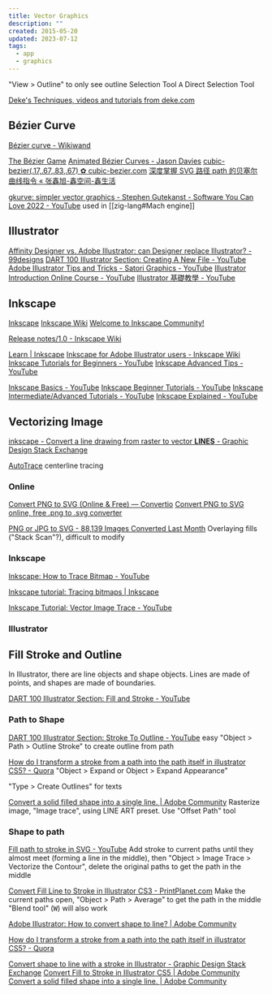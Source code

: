 ```yaml
---
title: Vector Graphics
description: ""
created: 2015-05-20
updated: 2023-07-12
tags:
  - app
  - graphics
---
```


"View > Outline" to only see outline
Selection Tool
<kbd>A</kbd> Direct Selection Tool

[Deke's Techniques, videos and tutorials from deke.com](https://www.deke.com/techniques)

## Bézier Curve

[Bézier curve - Wikiwand](http://www.wikiwand.com/en/Bézier_curve)

[The Bézier Game](https://bezier.method.ac/)
[Animated Bézier Curves - Jason Davies](https://www.jasondavies.com/animated-bezier/)
[cubic-bezier(.17,.67,.83,.67) ✿ cubic-bezier.com](https://cubic-bezier.com/#.17,.67,.83,.67)
[深度掌握 SVG 路径 path 的贝塞尔曲线指令 « 张鑫旭-鑫空间-鑫生活](https://www.zhangxinxu.com/wordpress/2014/06/deep-understand-svg-path-bezier-curves-command/)

[gkurve: simpler vector graphics - Stephen Gutekanst - Software You Can Love 2022 - YouTube](https://www.youtube.com/watch?v=QTybQ-5MlrE) used in [[zig-lang#Mach engine]]

## Illustrator

[Affinity Designer vs. Adobe Illustrator: can Designer replace Illustrator? - 99designs](https://99designs.hk/blog/design-resources/affinity-designer-vs-adobe-illustrator-review/)
[DART 100 Illustrator Section: Creating A New File - YouTube](https://www.youtube.com/watch?v=YOCItuYFYME&list=PL-lCJfwI1FupdBlMwr1f383zjNI7JVnZQ)
[Adobe Illustrator Tips and Tricks - Satori Graphics - YouTube](https://www.youtube.com/playlist?list=PL-c9Rq56P4KksF0oW-S-h9OAo-tkAVYpu)
[Illustrator Introduction Online Course - YouTube](https://www.youtube.com/playlist?list=PLf0N3CF2JlRxD6OnBBZtnk0POvbqj-21S)
[Illustrator 基礎教學 - YouTube](https://www.youtube.com/playlist?list=PL7enJ2-v6SPn4iGPXYj8xhbo0wJ3IE3sl)

## Inkscape

[Inkscape](http://tavmjong.free.fr/INKSCAPE/MANUAL/html/index.html)
[Inkscape Wiki](http://wiki.inkscape.org/wiki/index.php/Inkscape)
[Welcome to Inkscape Community!](https://forum.inkscapecommunity.com/index.php)

[Release notes/1.0 - Inkscape Wiki](https://wiki.inkscape.org/wiki/index.php/Release_notes/1.0#PowerPencil)

[Learn | Inkscape](https://inkscape.org/learn/)
[Inkscape for Adobe Illustrator users - Inkscape Wiki](http://wiki.inkscape.org/wiki/index.php/Inkscape_for_Adobe_Illustrator_users)
[Inkscape Tutorials for Beginners - YouTube](https://www.youtube.com/playlist?list=PLxxNwIiCCunS7X6mBzXYa4Xiq2w1t-cng)
[Inkscape Advanced Tips - YouTube](https://www.youtube.com/playlist?list=PLxxNwIiCCunR_GK98YgP4IG1qY9RKxxvK)

[Inkscape Basics - YouTube](https://www.youtube.com/playlist?list=PLynG8gQD-n8AB8eeoRuae-Pm0koebv9iC)
[Inkscape Beginner Tutorials - YouTube](https://www.youtube.com/playlist?list=PLynG8gQD-n8BMplEVZVsoYlaRgqzG1qc4)
[Inkscape Intermediate/Advanced Tutorials - YouTube](https://www.youtube.com/playlist?list=PLynG8gQD-n8AFcLFAkvqJYnQUiBweRh1y)
[Inkscape Explained - YouTube](https://www.youtube.com/playlist?list=PLynG8gQD-n8Byyq30_FOq9ylUFL1nTkGC)

## Vectorizing Image

[inkscape - Convert a line drawing from raster to vector **LINES** - Graphic Design Stack Exchange](https://graphicdesign.stackexchange.com/questions/60107/convert-a-line-drawing-from-raster-to-vector-lines)

[AutoTrace](http://autotrace.sourceforge.net/) centerline tracing

### Online

[Convert PNG to SVG (Online & Free) — Convertio](https://convertio.co/png-svg/)
[Convert PNG to SVG online, free .png to .svg converter](https://onlineconvertfree.com/convert-format/png-to-svg/)

[PNG or JPG to SVG - 88,139 Images Converted Last Month](https://www.pngtosvg.com/) Overlaying fills ("Stack Scan"?), difficult to modify

### Inkscape

[Inkscape: How to Trace Bitmap - YouTube](https://www.youtube.com/watch?v=i-xxhphybnE)

[Inkscape tutorial: Tracing bitmaps | Inkscape](https://inkscape.org/en/doc/tutorials/tracing/tutorial-tracing.html)

[Inkscape Tutorial: Vector Image Trace - YouTube](https://www.youtube.com/watch?v=s-kPg4vYKfk)

### Illustrator

## Fill Stroke and Outline

In Illustrator, there are line objects and shape objects. Lines are made of points, and shapes are made of boundaries.

[DART 100 Illustrator Section: Fill and Stroke - YouTube](https://www.youtube.com/watch?v=pPZzJ2H0aig)

### Path to Shape

[DART 100 Illustrator Section: Stroke To Outline - YouTube](https://www.youtube.com/watch?v=F2oSR0Oh25c) easy
"Object > Path > Outline Stroke" to create outline from path

[How do I transform a stroke from a path into the path itself in illustrator CS5? - Quora](https://www.quora.com/How-do-I-transform-a-stroke-from-a-path-into-the-path-itself-in-illustrator-CS5)
"Object > Expand or Object > Expand Appearance"

"Type > Create Outlines" for texts

[Convert a solid filled shape into a single line. | Adobe Community](https://forums.adobe.com/message/8688536#8688536)
Rasterize image, "Image trace", using LINE ART preset.
Use "Offset Path" tool

### Shape to path

[Fill path to stroke in SVG - YouTube](https://www.youtube.com/watch?v=CtP483bNhCE)
Add stroke to current paths until they almost meet (forming a line in the middle), then "Object > Image Trace > Vectorize the Contour", delete the original paths to get the path in the middle

[Convert Fill Line to Stroke in Illustrator CS3 - PrintPlanet.com](https://printplanet.com/forum/prepress-and-workflow/adobe/2617-convert-fill-line-to-stroke-in-illustrator-cs3)
Make the current paths open, "Object > Path > Average" to get the path in the middle
"Blend tool" (<kbd>W</kbd>) will also work

[Adobe Illustrator: How to convert shape to line? | Adobe Community](https://forums.adobe.com/thread/2400751)

[How do I transform a stroke from a path into the path itself in illustrator CS5? - Quora](https://www.quora.com/How-do-I-transform-a-stroke-from-a-path-into-the-path-itself-in-illustrator-CS5)

[Convert shape to line with a stroke in Illustrator - Graphic Design Stack Exchange](https://graphicdesign.stackexchange.com/questions/33792/convert-shape-to-line-with-a-stroke-in-illustrator)
[Convert Fill to Stroke in Illustrator CS5 | Adobe Community](https://forums.adobe.com/thread/1984363)
[Convert a solid filled shape into a single line. | Adobe Community](https://forums.adobe.com/message/8034254#8034254)
